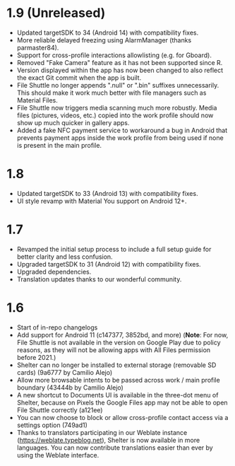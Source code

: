 1.9 (Unreleased)
==

- Updated targetSDK to 34 (Android 14) with compatibility fixes.
- More reliable delayed freezing using AlarmManager (thanks parmaster84).
- Support for cross-profile interactions allowlisting (e.g. for Gboard).
- Removed "Fake Camera" feature as it has not been supported since R.
- Version displayed within the app has now been changed to also reflect the exact Git commit when the app is built.
- File Shuttle no longer appends ".null" or ".bin" suffixes unnecessarily. This should make it work much better with file managers such as Material Files.
- File Shuttle now triggers media scanning much more robustly. Media files (pictures, videos, etc.) copied into the work profile should now show up much quicker in gallery apps.
- Added a fake NFC payment service to workaround a bug in Android that prevents payment apps inside the work profile from being used if none is present in the main profile.

1.8
===

- Updated targetSDK to 33 (Android 13) with compatibility fixes.
- UI style revamp with Material You support on Android 12+.

1.7
===

- Revamped the initial setup process to include a full setup guide for better clarity and less confusion.
- Upgraded targetSDK to 31 (Android 12) with compatibility fixes.
- Upgraded dependencies.
- Translation updates thanks to our wonderful community.

1.6
===

- Start of in-repo changelogs
- Add support for Android 11 (c147377, 3852bd, and more) (__Note__: For now, File Shuttle is not available in the version on Google Play due to policy reasons, as they will not be allowing apps with All Files permission before 2021.)
- Shelter can no longer be installed to external storage (removable SD cards) (9a6777 by Camilio Alejo)
- Allow more browsable intents to be passed across work / main profile boundary (43444b by Camilio Alejo)
- A new shortcut to Documents UI is available in the three-dot menu of Shelter, because on Pixels the Google Files app may not be able to open File Shuttle correctly (a121ee)
- You can now choose to block or allow cross-profile contact access via a settings option (749ad1)
- Thanks to translators participating in our Weblate instance (https://weblate.typeblog.net), Shelter is now available in more languages. You can now contribute translations easier than ever by using the Weblate interface.
